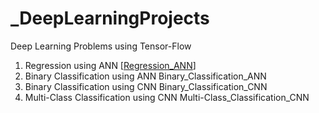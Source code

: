 # _DeepLearningProjects

Deep Learning Problems using Tensor-Flow

1. 	Regression using ANN				                  [[Regression_ANN](https://github.com/DrVishalChaudhary/_DeepLearningProjects/blob/main/Regression_using_ANN_for_github.ipynb)]
2.	Binary Classification using ANN		            Binary_Classification_ANN
3.	Binary Classification using CNN		            Binary_Classification_CNN
4.	Multi-Class Classification using CNN		      Multi-Class_Classification_CNN


